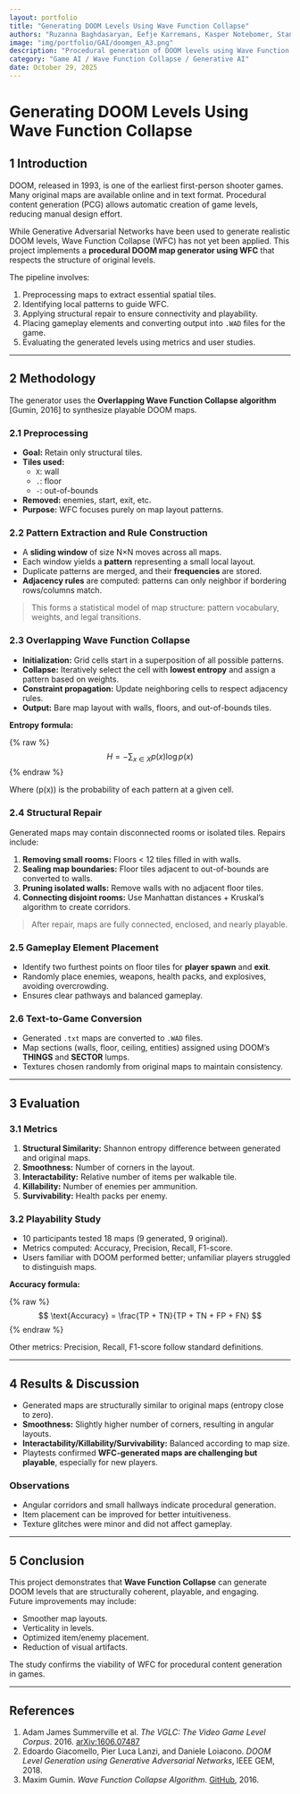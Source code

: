```yaml
---
layout: portfolio
title: "Generating DOOM Levels Using Wave Function Collapse"
authors: "Ruzanna Baghdasaryan, Eefje Karremans, Kasper Notebomer, Stan Ruijters, Ryan Sleeuwaegen, Abygail Stegenga"
image: "img/portfolio/GAI/doomgen_A3.png"
description: "Procedural generation of DOOM levels using Wave Function Collapse (WFC)."
category: "Game AI / Wave Function Collapse / Generative AI"
date: October 29, 2025
---
```


# Generating DOOM Levels Using Wave Function Collapse

## 1 Introduction

DOOM, released in 1993, is one of the earliest first-person shooter games. Many original maps are available online and in text format. Procedural content generation (PCG) allows automatic creation of game levels, reducing manual design effort.  

While Generative Adversarial Networks have been used to generate realistic DOOM levels, Wave Function Collapse (WFC) has not yet been applied. This project implements a **procedural DOOM map generator using WFC** that respects the structure of original levels.  

The pipeline involves:
1. Preprocessing maps to extract essential spatial tiles.
2. Identifying local patterns to guide WFC.
3. Applying structural repair to ensure connectivity and playability.
4. Placing gameplay elements and converting output into `.WAD` files for the game.
5. Evaluating the generated levels using metrics and user studies.

---

## 2 Methodology

The generator uses the **Overlapping Wave Function Collapse algorithm** [Gumin, 2016] to synthesize playable DOOM maps.

### 2.1 Preprocessing

- **Goal:** Retain only structural tiles.
- **Tiles used:**  
  - `X`: wall  
  - `.`: floor  
  - `-`: out-of-bounds  
- **Removed:** enemies, start, exit, etc.  
- **Purpose:** WFC focuses purely on map layout patterns.

### 2.2 Pattern Extraction and Rule Construction

- A **sliding window** of size N×N moves across all maps.  
- Each window yields a **pattern** representing a small local layout.  
- Duplicate patterns are merged, and their **frequencies** are stored.  
- **Adjacency rules** are computed: patterns can only neighbor if bordering rows/columns match.

> This forms a statistical model of map structure: pattern vocabulary, weights, and legal transitions.

### 2.3 Overlapping Wave Function Collapse

- **Initialization:** Grid cells start in a superposition of all possible patterns.  
- **Collapse:** Iteratively select the cell with **lowest entropy** and assign a pattern based on weights.  
- **Constraint propagation:** Update neighboring cells to respect adjacency rules.  
- **Output:** Bare map layout with walls, floors, and out-of-bounds tiles.

**Entropy formula:**

{% raw %}
$$
H = - \sum_{x \in X} p(x) \log p(x)
$$
{% endraw %}

Where \(p(x)\) is the probability of each pattern at a given cell.

### 2.4 Structural Repair

Generated maps may contain disconnected rooms or isolated tiles. Repairs include:

1. **Removing small rooms:** Floors < 12 tiles filled in with walls.  
2. **Sealing map boundaries:** Floor tiles adjacent to out-of-bounds are converted to walls.  
3. **Pruning isolated walls:** Remove walls with no adjacent floor tiles.  
4. **Connecting disjoint rooms:** Use Manhattan distances + Kruskal’s algorithm to create corridors.

> After repair, maps are fully connected, enclosed, and nearly playable.

### 2.5 Gameplay Element Placement

- Identify two furthest points on floor tiles for **player spawn** and **exit**.  
- Randomly place enemies, weapons, health packs, and explosives, avoiding overcrowding.  
- Ensures clear pathways and balanced gameplay.

### 2.6 Text-to-Game Conversion

- Generated `.txt` maps are converted to `.WAD` files.  
- Map sections (walls, floor, ceiling, entities) assigned using DOOM’s **THINGS** and **SECTOR** lumps.  
- Textures chosen randomly from original maps to maintain consistency.

---

## 3 Evaluation

### 3.1 Metrics

1. **Structural Similarity:** Shannon entropy difference between generated and original maps.  
2. **Smoothness:** Number of corners in the layout.  
3. **Interactability:** Relative number of items per walkable tile.  
4. **Killability:** Number of enemies per ammunition.  
5. **Survivability:** Health packs per enemy.

### 3.2 Playability Study

- 10 participants tested 18 maps (9 generated, 9 original).  
- Metrics computed: Accuracy, Precision, Recall, F1-score.  
- Users familiar with DOOM performed better; unfamiliar players struggled to distinguish maps.  

**Accuracy formula:**

{% raw %}
$$
\text{Accuracy} = \frac{TP + TN}{TP + TN + FP + FN}
$$
{% endraw %}

Other metrics: Precision, Recall, F1-score follow standard definitions.

---

## 4 Results & Discussion

- Generated maps are structurally similar to original maps (entropy close to zero).  
- **Smoothness:** Slightly higher number of corners, resulting in angular layouts.  
- **Interactability/Killability/Survivability:** Balanced according to map size.  
- Playtests confirmed **WFC-generated maps are challenging but playable**, especially for new players.

### Observations

- Angular corridors and small hallways indicate procedural generation.  
- Item placement can be improved for better intuitiveness.  
- Texture glitches were minor and did not affect gameplay.  

---

## 5 Conclusion

This project demonstrates that **Wave Function Collapse** can generate DOOM levels that are structurally coherent, playable, and engaging.  
Future improvements may include:
- Smoother map layouts.  
- Verticality in levels.  
- Optimized item/enemy placement.  
- Reduction of visual artifacts.  

The study confirms the viability of WFC for procedural content generation in games.

---

## References

1. Adam James Summerville et al. *The VGLC: The Video Game Level Corpus*. 2016. [arXiv:1606.07487](https://arxiv.org/abs/1606.07487)  
2. Edoardo Giacomello, Pier Luca Lanzi, and Daniele Loiacono. *DOOM Level Generation using Generative Adversarial Networks*, IEEE GEM, 2018.  
3. Maxim Gumin. *Wave Function Collapse Algorithm*. [GitHub](https://github.com/mxgmn/WaveFunctionCollapse), 2016.
